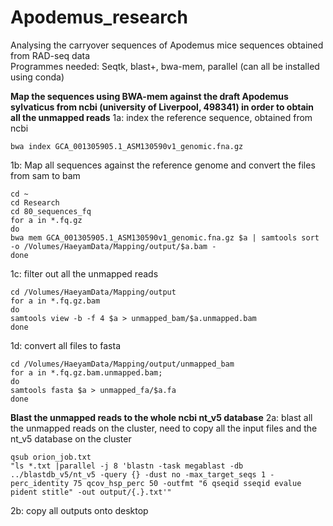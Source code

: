 # Apodemus_research
Analysing the carryover sequences of Apodemus mice sequences obtained from RAD-seq data                                         
Programmes needed: Seqtk, blast+, bwa-mem, parallel (can all be installed using conda)

**Map the sequences using BWA-mem against the draft Apodemus sylvaticus from ncbi (university of Liverpool, 498341) in order to obtain all the unmapped reads**
1a: index the reference sequence, obtained from ncbi 
```
bwa index GCA_001305905.1_ASM130590v1_genomic.fna.gz
```

1b: Map all sequences against the reference genome and convert the files from sam to bam
```
cd ~
cd Research 
cd 80_sequences_fq
for a in *.fq.gz
do
bwa mem GCA_001305905.1_ASM130590v1_genomic.fna.gz $a | samtools sort -o /Volumes/HaeyamData/Mapping/output/$a.bam -
done
```

1c: filter out all the unmapped reads
```
cd /Volumes/HaeyamData/Mapping/output
for a in *.fq.gz.bam
do 
samtools view -b -f 4 $a > unmapped_bam/$a.unmapped.bam
done
```
1d: convert all files to fasta 
```
cd /Volumes/HaeyamData/Mapping/output/unmapped_bam
for a in *.fq.gz.bam.unmapped.bam;
do
samtools fasta $a > unmapped_fa/$a.fa
done
```

**Blast the unmapped reads to the whole ncbi nt_v5 database**
2a: blast all the unmapped reads on the cluster, need to copy all the input files and the nt_v5 database on the cluster 
```
qsub orion_job.txt
"ls *.txt |parallel -j 8 'blastn -task megablast -db ../blastdb_v5/nt_v5 -query {} -dust no -max_target_seqs 1 -perc_identity 75 qcov_hsp_perc 50 -outfmt "6 qseqid sseqid evalue pident stitle" -out output/{.}.txt'"
```
2b: copy all outputs onto desktop

